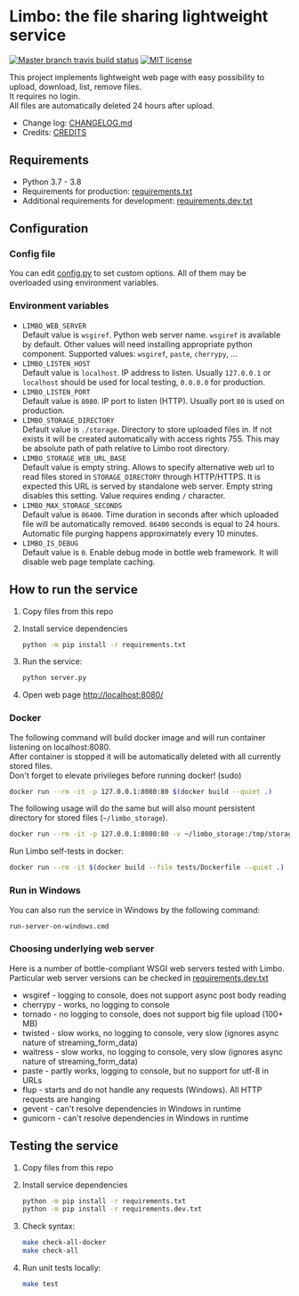 # Limbo: the file sharing lightweight service

[![Master branch travis build status](
https://travis-ci.org/kolomenkin/limbo.svg?branch=master)](
https://travis-ci.org/kolomenkin/limbo)
[![MIT license](https://img.shields.io/badge/license-MIT-blue.svg)](LICENSE)

This project implements lightweight web page with easy possibility
to upload, download, list, remove files.  
It requires no login.  
All files are automatically deleted 24 hours after upload.

- Change log: [CHANGELOG.md](CHANGELOG.md)
- Credits: [CREDITS](CREDITS)

## Requirements

- Python 3.7 - 3.8
- Requirements for production: [requirements.txt](requirements.txt)
- Additional requirements for development: [requirements.dev.txt](requirements.dev.txt)

## Configuration

### Config file

You can edit [config.py](config.py) to set custom options. All of them may be
overloaded using environment variables.

### Environment variables

- `LIMBO_WEB_SERVER`  
    Default value is `wsgiref`. Python web server name. `wsgiref` is available by
    default. Other values will need installing appropriate python component.
    Supported values: `wsgiref`, `paste`, `cherrypy`, ...
- `LIMBO_LISTEN_HOST`  
    Default value is `localhost`. IP address to listen.
    Usually `127.0.0.1` or `localhost` should be used for local testing, `0.0.0.0` for production.
- `LIMBO_LISTEN_PORT`  
    Default value is `8080`. IP port to listen (HTTP). Usually port `80` is used on production.
- `LIMBO_STORAGE_DIRECTORY`  
    Default value is `./storage`. Directory to store uploaded files in.
    If not exists it will be created automatically with access rights 755.
    This may be absolute path of path relative to Limbo root directory.
- `LIMBO_STORAGE_WEB_URL_BASE`  
    Default value is empty string. Allows to specify alternative web url
    to read files stored in `STORAGE_DIRECTORY` through HTTP/HTTPS.
    It is expected this URL is served by standalone web server.
    Empty string disables this setting. Value requires ending `/` character.
- `LIMBO_MAX_STORAGE_SECONDS`  
    Default value is `86400`. Time duration in seconds after which
    uploaded file will be automatically removed. `86400` seconds is equal to 24 hours.
    Automatic file purging happens approximately every 10 minutes.
- `LIMBO_IS_DEBUG`  
    Default value is `0`. Enable debug mode in bottle web framework.
    It will disable web page template caching.

## How to run the service

1. Copy files from this repo
1. Install service dependencies

    ```bash
    python -m pip install -r requirements.txt
    ```

1. Run the service:

    ```bash
    python server.py
    ```

1. Open web page <http://localhost:8080/>

### Docker

The following command will build docker image and will run container listening on localhost:8080.  
After container is stopped it will be automatically deleted with all currently stored files.  
Don't forget to elevate privileges before running docker! (sudo)

```bash
docker run --rm -it -p 127.0.0.1:8080:80 $(docker build --quiet .)
```

The following usage will do the same but will also mount persistent directory
for stored files (`~/limbo_storage`).

```bash
docker run --rm -it -p 127.0.0.1:8080:80 -v ~/limbo_storage:/tmp/storage $(docker build --quiet .)
```

Run Limbo self-tests in docker:

```bash
docker run --rm -it $(docker build --file tests/Dockerfile --quiet .)
```

### Run in Windows

You can also run the service in Windows by the following command:

```bash
run-server-on-windows.cmd
```

### Choosing underlying web server

Here is a number of bottle-compliant WSGI web servers tested with Limbo.
Particular web server versions can be checked in [requirements.dev.txt](requirements.dev.txt)

- wsgiref - logging to console, does not support async post body reading
- cherrypy - works, no logging to console
- tornado - no logging to console, does not support big file upload (100+ MB)
- twisted - slow works, no logging to console, very slow
  (ignores async nature of streaming_form_data)
- waitress - slow works, no logging to console, very slow
  (ignores async nature of streaming_form_data)
- paste - partly works, logging to console, but no support for utf-8 in URLs
- flup - starts and do not handle any requests (Windows). All HTTP requests are hanging
- gevent - can't resolve dependencies in Windows in runtime
- gunicorn - can't resolve dependencies in Windows in runtime

## Testing the service

1. Copy files from this repo
1. Install service dependencies

    ```bash
    python -m pip install -r requirements.txt
    python -m pip install -r requirements.dev.txt
    ```

1. Check syntax:

    ```bash
    make check-all-docker
    make check-all
    ```

1. Run unit tests locally:

    ```bash
    make test
    ```
